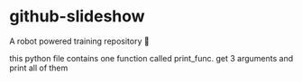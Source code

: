 # github-slideshow
A robot powered training repository :robot:

this python file contains one function called print_func. get 3 arguments and print all of them

